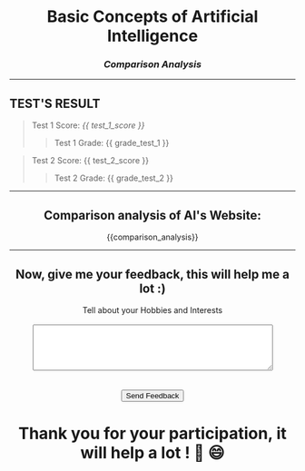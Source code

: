 # <center> Basic Concepts of Artificial Intelligence </center>

### <center> *Comparison Analysis* </center>

---

## TEST'S RESULT

> Test 1 Score: *{{ test_1_score }}*
> 
> > Test 1 Grade: {{ grade_test_1 }}

> Test 2 Score: {{ test_2_score }}
> 
> > Test 2 Grade: {{ grade_test_2 }}

---

## <center>Comparison analysis of AI's Website:</center>

<center> {{comparison_analysis}} </center>

---

<h2 style="text-align: center;">Now, give me your feedback, this will help me a lot :)</h2>
<label for="feedback" style="display: block; text-align: center;">Tell about your Hobbies and Interests</label><br>
<textarea id="feedback" name="feedback" rows="5" cols="50" style="display: block; margin: 0 auto;"></textarea><br><br>
<button type="submit" style="display: block; margin: 0 auto;" onclick="showMessage()">Send Feedback</button>
<p id="message" style="text-align: center; display: none;">Enviado!</p>

# <center> Thank you for your participation, it will help a lot ! 🎉️ 😄  </center>

